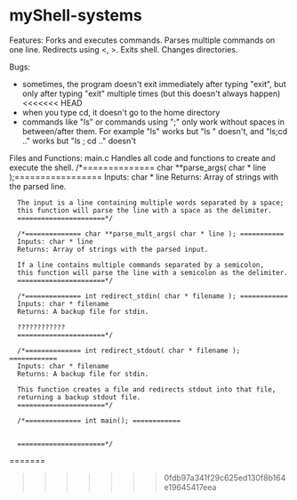 # myShell-systems

Features:
      Forks and executes commands.
      Parses multiple commands on one line.
      Redirects using <, >.
      Exits shell.
      Changes directories.




Bugs:
- sometimes, the program doesn't exit immediately after typing "exit", but only after typing "exit" multiple times (but this doesn't always happen)
<<<<<<< HEAD
- when you type cd, it doesn't go to the home directory
- commands like "ls" or commands using ";" only work without spaces in between/after them. For example "ls" works but "ls " doesn't, and "ls;cd .." works but "ls ; cd .." doesn't


Files and Functions:
main.c
      Handles all code and functions to create and execute the shell.
      /*============== char **parse_args( char * line );=================
      Inputs: char * line
      Returns: Array of strings with the parsed line.

      The input is a line containing multiple words separated by a space;
      this function will parse the line with a space as the delimiter.
      ======================*/

      /*============== char **parse_mult_args( char * line ); ===========
      Inputs: char * line
      Returns: Array of strings with the parsed input.

      If a line contains multiple commands separated by a semicolon,
      this function will parse the line with a semicolon as the delimiter.
      ======================*/

      /*============== int redirect_stdin( char * filename ); ============
      Inputs: char * filename
      Returns: A backup file for stdin.

      ????????????
      ======================*/

      /*============== int redirect_stdout( char * filename ); ============
      Inputs: char * filename
      Returns: A backup file for stdin.

      This function creates a file and redirects stdout into that file,
      returning a backup stdout file.
      ======================*/

      /*============== int main(); ============


      ======================*/
=======
>>>>>>> 0fdb97a341f29c625ed130f8b164e19645417eea
